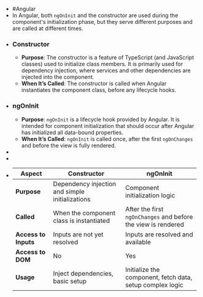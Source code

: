 - #Angular
- In Angular, both `ngOnInit` and the constructor are used during the component's initialization phase, but they serve different purposes and are called at different times.
- ### Constructor
	- **Purpose**: The constructor is a feature of TypeScript (and JavaScript classes) used to initialize class members. It is primarily used for dependency injection, where services and other dependencies are injected into the component.
	- **When It’s Called**: The constructor is called when Angular instantiates the component class, before any lifecycle hooks.
- ### ngOnInit
	- **Purpose**: `ngOnInit` is a lifecycle hook provided by Angular. It is intended for component initialization that should occur after Angular has initialized all data-bound properties.
	- **When It’s Called**: `ngOnInit` is called once, after the first `ngOnChanges` and before the view is fully rendered.
-
-
- | Aspect | Constructor | ngOnInit |
  | ---- | ---- | ---- |
  | **Purpose** | Dependency injection and simple initializations | Component initialization logic |
  | **Called** | When the component class is instantiated | After the first `ngOnChanges` and before the view is rendered |
  | **Access to Inputs** | Inputs are not yet resolved | Inputs are resolved and available |
  | **Access to DOM** | No | Yes |
  | **Usage** | Inject dependencies, basic setup | Initialize the component, fetch data, setup complex logic |